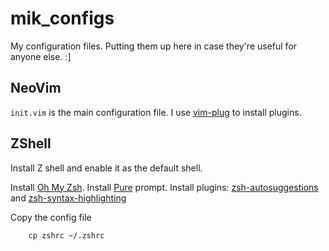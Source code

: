 # mik_configs
My configuration files. Putting them up here in case they're useful for anyone else. :]

## NeoVim
`init.vim` is the main configuration file. I use [vim-plug](https://github.com/junegunn/vim-plug) to install plugins.

## ZShell
Install Z shell and enable it as the default shell.

Install [Oh My Zsh](https://ohmyz.sh/).
Install [Pure](https://github.com/sindresorhus/pure) prompt.
Install plugins: [zsh-autosuggestions](https://github.com/zsh-users/zsh-autosuggestions/blob/master/INSTALL.md) and [zsh-syntax-highlighting](https://github.com/zsh-users/zsh-syntax-highlighting/blob/master/INSTALL.md.)

Copy the config file

```
    cp zshrc ~/.zshrc
```
